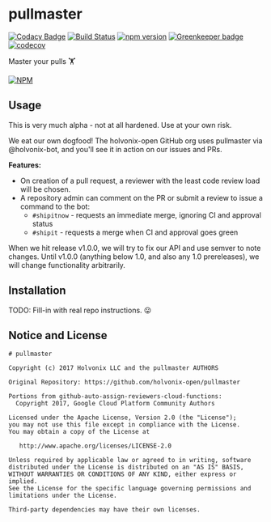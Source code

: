 # pullmaster

[![Codacy Badge](https://api.codacy.com/project/badge/Grade/316fc378652343d6bffdb44758c208f0)](https://www.codacy.com/app/holvonix-open/pullmaster?utm_source=github.com&utm_medium=referral&utm_content=holvonix-open/pullmaster&utm_campaign=badger)
[![Build Status](https://travis-ci.org/holvonix-open/pullmaster.svg?branch=master)](https://travis-ci.org/holvonix-open/pullmaster)
[![npm version](https://badge.fury.io/js/pullmaster.svg)](https://badge.fury.io/js/pullmaster)
[![Greenkeeper badge](https://badges.greenkeeper.io/holvonix-open/pullmaster.svg)](https://greenkeeper.io/)
[![codecov](https://codecov.io/gh/holvonix-open/pullmaster/branch/master/graph/badge.svg)](https://codecov.io/gh/holvonix-open/pullmaster)

Master your pulls 🏋

[![NPM](https://nodei.co/npm/pullmaster.png?compact=true)](https://nodei.co/npm/pullmaster/)

## Usage

This is very much alpha - not at all hardened. Use at your own risk.

We eat our own dogfood! The holvonix-open GitHub org uses pullmaster via
@holvonix-bot, and you'll see it in action on our issues and PRs.

**Features:**

* On creation of a pull request, a reviewer with the least code review load will
  be chosen.
* A repository admin can comment on the PR or submit a review to issue a command to the bot:
  * `#shipitnow` - requests an immediate merge, ignoring CI and approval status
  * `#shipit` - requests a merge when CI and approval goes green

When we hit release v1.0.0, we will try to fix our API and use semver to note
changes. Until v1.0.0 (anything below 1.0, and also any 1.0 prereleases), we
will change functionality arbitrarily.

## Installation

TODO: Fill-in with real repo instructions. :stuck_out_tongue:

## Notice and License

```
# pullmaster

Copyright (c) 2017 Holvonix LLC and the pullmaster AUTHORS

Original Repository: https://github.com/holvonix-open/pullmaster

Portions from github-auto-assign-reviewers-cloud-functions:
  Copyright 2017, Google Cloud Platform Community Authors

Licensed under the Apache License, Version 2.0 (the "License");
you may not use this file except in compliance with the License.
You may obtain a copy of the License at

   http://www.apache.org/licenses/LICENSE-2.0

Unless required by applicable law or agreed to in writing, software
distributed under the License is distributed on an "AS IS" BASIS,
WITHOUT WARRANTIES OR CONDITIONS OF ANY KIND, either express or implied.
See the License for the specific language governing permissions and
limitations under the License.

Third-party dependencies may have their own licenses.
```
